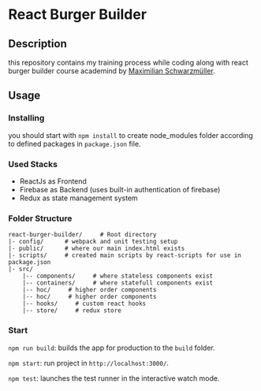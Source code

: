 # React Burger Builder

## Description
this repository contains my training process while coding along with react burger builder course academind by [Maximilian Schwarzmüller](https://www.linkedin.com/in/maximilian-schwarzmueller/).

## Usage

### Installing
you should start with `npm install` to create node_modules folder according to defined packages in `package.json` file.

### Used Stacks

  - ReactJs as Frontend
  - Firebase as Backend (uses built-in authentication of firebase)
  - Redux as state management system

### Folder Structure

```
react-burger-builder/     # Root directory
|- config/      # webpack and unit testing setup
|- public/      # where our main index.html exists
|- scripts/     # created main scripts by react-scripts for use in package.json 
|- src/
    |-- components/     # where stateless components exist
    |-- containers/     # where statefull components exist 
    |-- hoc/     # higher order components 
    |-- hoc/     # higher order components 
    |-- hooks/     # custom react hooks  
    |-- store/     # redux store  

```

### Start

`npm run build`: builds the app for production to the `build` folder.

`npm start`: run project in `http://localhost:3000/`.

`npm test`: launches the test runner in the interactive watch mode.
